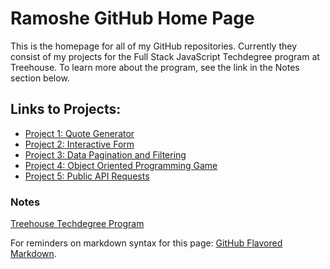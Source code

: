 # Ramoshe GitHub Home Page

This is the homepage for all of my GitHub repositories. Currently they consist of my projects for the Full Stack JavaScript Techdegree program at Treehouse. To learn more about the program, see the link in the Notes section below.


## Links to Projects:
 - [Project 1: Quote Generator](http://g.ramoshe.com/proj1-quoteGenerator/)
 - [Project 2: Interactive Form](http://g.ramoshe.com/proj2-interactiveForm)
 - [Project 3: Data Pagination and Filtering](http://g.ramoshe.com/proj3-dataPagAndFilter)
 - [Project 4: Object Oriented Programming Game](http://g.ramoshe.com/proj4-OOPGame)
 - [Project 5: Public API Requests](http://g.ramoshe.com/proj5-publicAPIRequests)


### Notes
[Treehouse Techdegree Program](https://teamtreehouse.com/techdegree)

For reminders on markdown syntax for this page:
[GitHub Flavored Markdown](https://guides.github.com/features/mastering-markdown/).
